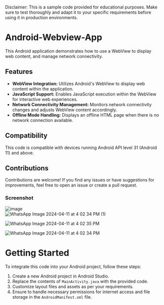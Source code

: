Disclaimer: This is a sample code provided for educational purposes. Make sure to test thoroughly and adapt it to your specific requirements before using it in production environments.

# Android-Webview-App
This Android application demonstrates how to use a WebView to display web content, and manage network connectivity.

## Features
* **WebView Integration:** Utilizes Android's WebView to display web content within the application.
* **JavaScript Support:** Enables JavaScript execution within the WebView for interactive web experiences.
* **Network Connectivity Management:** Monitors network connectivity changes and adjusts WebView content accordingly.
* **Offline Mode Handling:** Displays an offline HTML page when there is no network connection available.


## Compatibility
This code is compatible with devices running Android API level 31 (Android 11) and above.

## Contributions
Contributions are welcome! If you find any issues or have suggestions for improvements, feel free to open an issue or create a pull request.

### Screenshot
![image](https://github.com/Vishallab/web-view/assets/74778363/5bc99e75-a649-4628-8ccc-b7a171f5958e)
<br>
![WhatsApp Image 2024-04-11 at 4 02 34 PM (1)](https://github.com/Vishallab/web-view/assets/74778363/8750b1ae-07c7-4598-b77e-6645f3d2434e)
<br>

![WhatsApp Image 2024-04-11 at 4 02 35 PM](https://github.com/Vishallab/web-view/assets/74778363/6a25084d-b150-4f8f-8439-a1ba6292291a)

![WhatsApp Image 2024-04-11 at 4 02 34 PM](https://github.com/Vishallab/web-view/assets/74778363/f5dcb888-aade-4c21-9cd4-b27a1517c319)


# Getting Started
To integrate this code into your Android project, follow these steps:

1. Create a new Android project in Android Studio.
2. Replace the contents of `MainActivity.java` with the provided code.
3. Customize layout files and assets as per your requirements.
4. Ensure to handle necessary permissions for internet access and file storage in the `AndroidManifest.xml` file.
